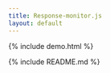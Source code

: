 ```yaml
---
title: Response-monitor.js
layout: default
---
```


{% include demo.html %}

{% include README.md %}
